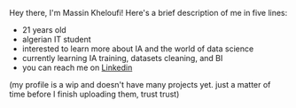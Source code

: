 Hey there, I'm Massin Kheloufi! Here's a brief description of me in five lines:

- 21 years old
- algerian IT student 
- interested to learn more about IA and the world of data science
- currently learning IA training, datasets cleaning, and BI
- you can reach me on [Linkedin](https://www.linkedin.com/in/massin-kheloufi)


(my profile is a wip and doesn't have many projects yet. just a matter of time before I finish uploading them, trust trust)

<!---
massinKhe/massinKhe is a ✨ special ✨ repository because its `README.md` (this file) appears on your GitHub profile.
You can click the Preview link to take a look at your changes.
--->
